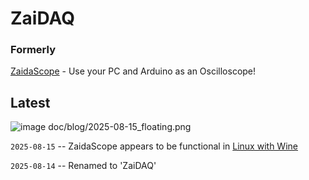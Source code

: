 # ZaiDAQ



### Formerly

[ZaidaScope](https://github.com/ZaidaTek/ZaidaScope/blob/master/scope/ReadMe.md) - Use your PC and Arduino as an Oscilloscope!



## Latest

![image doc/blog/2025-08-15_floating.png](https://github.com/ZaidaTek/ZaidaScope/blob/master/doc/blog/2025-08-15_floating.png "Coming soon!<br />Also, first ADC-sample is a 'wraparound discardable.'")

`2025-08-15` -- ZaidaScope appears to be functional in [Linux with Wine](scope/ReadMe.md#linux)

`2025-08-14` -- Renamed to 'ZaiDAQ'


